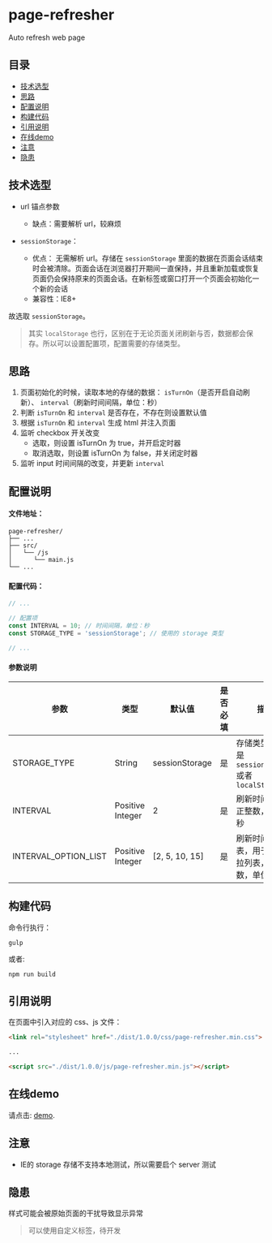 # page-refresher

Auto refresh web page

## 目录

- [技术选型](#技术选型)
- [思路](#思路)
- [配置说明](#配置说明)
- [构建代码](#构建代码)
- [引用说明](#引用说明)
- [在线demo](#在线demo)
- [注意](#注意)
- [隐患](#隐患)

## 技术选型

- url 锚点参数
    - 缺点：需要解析 url，较麻烦

- `sessionStorage`：
    - 优点： 无需解析 url。存储在 `sessionStorage` 里面的数据在页面会话结束时会被清除。页面会话在浏览器打开期间一直保持，并且重新加载或恢复页面仍会保持原来的页面会话。在新标签或窗口打开一个页面会初始化一个新的会话
    - 兼容性：IE8+

故选取 `sessionStorage`。

> 其实 `localStorage` 也行，区别在于无论页面关闭刷新与否，数据都会保存。所以可以设置配置项，配置需要的存储类型。

## 思路

1. 页面初始化的时候，读取本地的存储的数据： `isTurnOn`（是否开启自动刷新）、 `interval`（刷新时间间隔，单位：秒）
2. 判断 `isTurnOn` 和 `interval` 是否存在，不存在则设置默认值
3. 根据 `isTurnOn` 和 `interval` 生成 html 并注入页面
4. 监听 checkbox 开关改变
    - 选取，则设置 isTurnOn 为 true，并开启定时器
    - 取消选取，则设置 isTurnOn 为 false，并关闭定时器
5. 监听 input 时间间隔的改变，并更新 `interval`

## 配置说明

#### 文件地址：

```
page-refresher/
├── ...
├── src/
│   └── /js
│      └── main.js
└── ...
```

#### 配置代码：

```js
// ...

// 配置项
const INTERVAL = 10; // 时间间隔，单位：秒
const STORAGE_TYPE = 'sessionStorage'; // 使用的 storage 类型

// ...
```

#### 参数说明

参数|类型|默认值|是否必填|描述
--- | --- | --- | --- | --- |
STORAGE_TYPE | String | sessionStorage | 是 | 存储类型，只能是 `sessionStorage` 或者 `localStorage`
INTERVAL | Positive Integer | 2 | 是 | 刷新时间间隔，正整数，单位：秒
INTERVAL_OPTION_LIST | Positive Integer | [2, 5, 10, 15] | 是 | 刷新时间间隔列表，用于生成下拉列表，正整数，单位：秒

## 构建代码

命令行执行：

```
gulp
```

或者:

```
npm run build
```


## 引用说明

在页面中引入对应的 css、js 文件：

```html
<link rel="stylesheet" href="./dist/1.0.0/css/page-refresher.min.css">

...

<script src="./dist/1.0.0/js/page-refresher.min.js"></script>
```

## 在线demo

请点击: [demo](http://htmlpreview.github.io/?https://github.com/RoamIn/page-refresher/blob/master/demo.html).

## 注意

- IE的 storage 存储不支持本地测试，所以需要启个 server 测试


## 隐患

样式可能会被原始页面的干扰导致显示异常

> 可以使用自定义标签，待开发
